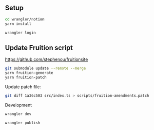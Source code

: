 ## Setup

```bash
cd wrangler/notion
yarn install

wrangler login
```

## Update Fruition script

https://github.com/stephenou/fruitionsite

```bash
git submodule update --remote --merge
yarn fruition-generate
yarn fruition-patch
```

Update patch file:

```bash
git diff 1a36c503 src/index.ts > scripts/fruition-amendments.patch
```

Development

```bash
wrangler dev
```

```bash
wrangler publish
```
